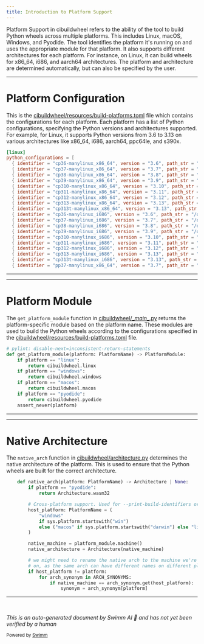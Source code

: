 ```yaml
---
title: Introduction to Platform Support
---
```

Platform Support in cibuildwheel refers to the ability of the tool to build Python wheels across multiple platforms. This includes Linux, macOS, Windows, and Pyodide. The tool identifies the platform it's running on and uses the appropriate module for that platform. It also supports different architectures for each platform. For instance, on Linux, it can build wheels for x86_64, i686, and aarch64 architectures. The platform and architecture are determined automatically, but can also be specified by the user.

<SwmSnippet path="/cibuildwheel/resources/build-platforms.toml" line="1">

---

# Platform Configuration

This is the <SwmPath>[cibuildwheel/resources/build-platforms.toml](/cibuildwheel/resources/build-platforms.toml)</SwmPath> file which contains the configurations for each platform. Each platform has a list of Python configurations, specifying the Python versions and architectures supported. For example, for Linux, it supports Python versions from 3.6 to 3.13 on various architectures like x86_64, i686, aarch64, ppc64le, and s390x.

```toml
[linux]
python_configurations = [
  { identifier = "cp36-manylinux_x86_64", version = "3.6", path_str = "/opt/python/cp36-cp36m" },
  { identifier = "cp37-manylinux_x86_64", version = "3.7", path_str = "/opt/python/cp37-cp37m" },
  { identifier = "cp38-manylinux_x86_64", version = "3.8", path_str = "/opt/python/cp38-cp38" },
  { identifier = "cp39-manylinux_x86_64", version = "3.9", path_str = "/opt/python/cp39-cp39" },
  { identifier = "cp310-manylinux_x86_64", version = "3.10", path_str = "/opt/python/cp310-cp310" },
  { identifier = "cp311-manylinux_x86_64", version = "3.11", path_str = "/opt/python/cp311-cp311" },
  { identifier = "cp312-manylinux_x86_64", version = "3.12", path_str = "/opt/python/cp312-cp312" },
  { identifier = "cp313-manylinux_x86_64", version = "3.13", path_str = "/opt/python/cp313-cp313" },
  { identifier = "cp313t-manylinux_x86_64", version = "3.13", path_str = "/opt/python/cp313-cp313t" },
  { identifier = "cp36-manylinux_i686", version = "3.6", path_str = "/opt/python/cp36-cp36m" },
  { identifier = "cp37-manylinux_i686", version = "3.7", path_str = "/opt/python/cp37-cp37m" },
  { identifier = "cp38-manylinux_i686", version = "3.8", path_str = "/opt/python/cp38-cp38" },
  { identifier = "cp39-manylinux_i686", version = "3.9", path_str = "/opt/python/cp39-cp39" },
  { identifier = "cp310-manylinux_i686", version = "3.10", path_str = "/opt/python/cp310-cp310" },
  { identifier = "cp311-manylinux_i686", version = "3.11", path_str = "/opt/python/cp311-cp311" },
  { identifier = "cp312-manylinux_i686", version = "3.12", path_str = "/opt/python/cp312-cp312" },
  { identifier = "cp313-manylinux_i686", version = "3.13", path_str = "/opt/python/cp313-cp313" },
  { identifier = "cp313t-manylinux_i686", version = "3.13", path_str = "/opt/python/cp313-cp313t" },
  { identifier = "pp37-manylinux_x86_64", version = "3.7", path_str = "/opt/python/pp37-pypy37_pp73" },
```

---

</SwmSnippet>

<SwmSnippet path="/cibuildwheel/__main__.py" line="274">

---

# Platform Module

The <SwmToken path="/cibuildwheel/__main__.py" pos="275:2:2" line-data="def get_platform_module(platform: PlatformName) -&gt; PlatformModule:">`get_platform_module`</SwmToken> function in <SwmPath>[cibuildwheel/\__main_\_.py](/cibuildwheel/__main__.py)</SwmPath> returns the platform-specific module based on the platform name. These modules are used to build the Python wheels according to the configurations specified in the <SwmPath>[cibuildwheel/resources/build-platforms.toml](/cibuildwheel/resources/build-platforms.toml)</SwmPath> file.

```python
# pylint: disable-next=inconsistent-return-statements
def get_platform_module(platform: PlatformName) -> PlatformModule:
    if platform == "linux":
        return cibuildwheel.linux
    if platform == "windows":
        return cibuildwheel.windows
    if platform == "macos":
        return cibuildwheel.macos
    if platform == "pyodide":
        return cibuildwheel.pyodide
    assert_never(platform)
```

---

</SwmSnippet>

<SwmSnippet path="/cibuildwheel/architecture.py" line="79">

---

# Native Architecture

The <SwmToken path="/cibuildwheel/architecture.py" pos="79:3:3" line-data="    def native_arch(platform: PlatformName) -&gt; Architecture | None:">`native_arch`</SwmToken> function in <SwmPath>[cibuildwheel/architecture.py](/cibuildwheel/architecture.py)</SwmPath> determines the native architecture of the platform. This is used to ensure that the Python wheels are built for the correct architecture.

```python
    def native_arch(platform: PlatformName) -> Architecture | None:
        if platform == "pyodide":
            return Architecture.wasm32

        # Cross-platform support. Used for --print-build-identifiers or docker builds.
        host_platform: PlatformName = (
            "windows"
            if sys.platform.startswith("win")
            else ("macos" if sys.platform.startswith("darwin") else "linux")
        )

        native_machine = platform_module.machine()
        native_architecture = Architecture(native_machine)

        # we might need to rename the native arch to the machine we're running
        # on, as the same arch can have different names on different platforms
        if host_platform != platform:
            for arch_synonym in ARCH_SYNONYMS:
                if native_machine == arch_synonym.get(host_platform):
                    synonym = arch_synonym[platform]

```

---

</SwmSnippet>

&nbsp;

*This is an auto-generated document by Swimm AI 🌊 and has not yet been verified by a human*

<SwmMeta version="3.0.0" repo-id="Z2l0aHViJTNBJTNBY2lidWlsZHdoZWVsJTNBJTNBZ2lsYWRuYXZvdA==" repo-name="cibuildwheel"><sup>Powered by [Swimm](https://app.swimm.io/)</sup></SwmMeta>
